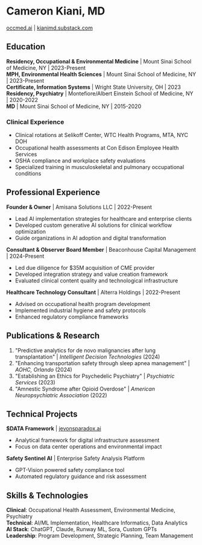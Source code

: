 # Cameron Kiani, MD
[occmed.ai](https://occmed.ai) | [kianimd.substack.com](https://kianimd.substack.com)

## Education
**Residency, Occupational & Environmental Medicine** | Mount Sinai School of Medicine, NY | 2023-Present  
**MPH, Environmental Health Sciences** | Mount Sinai School of Medicine, NY | 2023-Present  
**Certificate, Information Systems** | Wright State University, OH | 2023  
**Residency, Psychiatry** | Montefiore/Albert Einstein School of Medicine, NY | 2020-2022  
**MD** | Mount Sinai School of Medicine, NY | 2015-2020  

### Clinical Experience
- Clinical rotations at Selikoff Center, WTC Health Programs, MTA, NYC DOH
- Occupational health assessments at Con Edison Employee Health Services
- OSHA compliance and workplace safety evaluations
- Specialized training in musculoskeletal and pulmonary occupational conditions

## Professional Experience
**Founder & Owner** | Amisana Solutions LLC | 2022-Present
- Lead AI implementation strategies for healthcare and enterprise clients
- Developed custom generative AI solutions for clinical workflow optimization
- Guide organizations in AI adoption and digital transformation

**Consultant & Observer Board Member** | Beaconhouse Capital Management | 2024-Present
- Led due diligence for $35M acquisition of CME provider
- Developed integration strategy and value creation framework
- Evaluated clinical content quality and technological infrastructure

**Healthcare Technology Consultant** | Alterra Holdings | 2022-Present
- Advised on occupational health program development
- Implemented industrial hygiene and safety protocols
- Enhanced regulatory compliance frameworks

## Publications & Research
1. "Predictive analytics for de novo malignancies after lung transplantation" | *Intelligent Decision Technologies* (2024)
2. "Enhancing transportation safety through sleep apnea management" | *AOHC, Orlando* (2024)
3. "Establishing an Ethics for Psychedelic Psychiatry" | *Psychiatric Services* (2023)
4. "Amnestic Syndrome after Opioid Overdose" | *American Neuropsychiatric Association* (2022)

## Technical Projects
**$DATA Framework** | [jevonsparadox.ai](https://www.jevonsparadox.ai)
- Analytical framework for digital infrastructure assessment
- Focus on data center operations and environmental impact

**Safety Sentinel AI** | Enterprise Safety Analysis Platform
- GPT-Vision powered safety compliance tool
- Automated regulatory guidance and risk assessment

## Skills & Technologies
**Clinical**: Occupational Health Assessment, Environmental Medicine, Psychiatry  
**Technical**: AI/ML Implementation, Healthcare Informatics, Data Analytics  
**AI Stack**: ChatGPT, Claude, Runway ML, Sora, Custom GPTs  
**Leadership**: Program Development, Strategic Planning, Team Management
